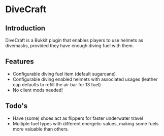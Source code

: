 DiveCraft
=========

Introduction
------------

DiveCraft is a Bukkit plugin that enables players to use helmets as divemasks,
provided they have enough diving fuel with them.

Features
--------

* Configurable diving fuel item (default sugarcane)
* Configurable diving enabled helmets with associated usages (leather cap
  defaults to refill the air bar for 13 fuel)
* No client mods needed!

Todo's
-----------

* Have (some) shoes act as flippers for faster underwater travel
* Multiple fuel types with different energetic values, making some fuels more
  valuable than others.
